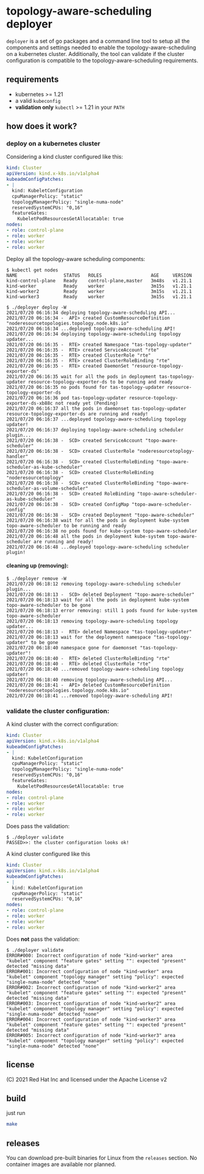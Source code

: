 # topology-aware-scheduling deployer

`deployer` is a set of go packages and a command line tool to setup all the components and settings needed to enable
the topology-aware-scheduling on a kubernetes cluster. Additionally, the tool can validate if the cluster configuration
is compatible to the topology-aware-scheduling requirements.

## requirements

* kubernetes >= 1.21
* a valid `kubeconfig`
* **validation only** `kubectl` >= 1.21 in your `PATH`

## how does it work?

### deploy on a kubernetes cluster

Considering a kind cluster configured like this:
```yaml
kind: Cluster
apiVersion: kind.x-k8s.io/v1alpha4
kubeadmConfigPatches:
- |
  kind: KubeletConfiguration
  cpuManagerPolicy: "static"
  topologyManagerPolicy: "single-numa-node"
  reservedSystemCPUs: "0,16"
  featureGates:
    KubeletPodResourcesGetAllocatable: true
nodes:
- role: control-plane
- role: worker
- role: worker
- role: worker
```

Deploy all the topology-aware scheduling components:
```
$ kubectl get nodes
NAME                 STATUS   ROLES                  AGE     VERSION
kind-control-plane   Ready    control-plane,master   3m48s   v1.21.1
kind-worker          Ready    worker                 3m15s   v1.21.1
kind-worker2         Ready    worker                 3m15s   v1.21.1
kind-worker3         Ready    worker                 3m15s   v1.21.1

$ ./deployer deploy -W
2021/07/20 06:16:34 deploying topology-aware-scheduling API...
2021/07/20 06:16:34 -  API> created CustomResourceDefinition "noderesourcetopologies.topology.node.k8s.io"
2021/07/20 06:16:34 ...deployed topology-aware-scheduling API!
2021/07/20 06:16:34 deploying topology-aware-scheduling topology updater...
2021/07/20 06:16:35 -  RTE> created Namespace "tas-topology-updater"
2021/07/20 06:16:35 -  RTE> created ServiceAccount "rte"
2021/07/20 06:16:35 -  RTE> created ClusterRole "rte"
2021/07/20 06:16:35 -  RTE> created ClusterRoleBinding "rte"
2021/07/20 06:16:35 -  RTE> created DaemonSet "resource-topology-exporter-ds"
2021/07/20 06:16:35 wait for all the pods in deployment tas-topology-updater resource-topology-exporter-ds to be running and ready
2021/07/20 06:16:35 no pods found for tas-topology-updater resource-topology-exporter-ds
2021/07/20 06:16:36 pod tas-topology-updater resource-topology-exporter-ds-xb88c not ready yet (Pending)
2021/07/20 06:16:37 all the pods in daemonset tas-topology-updater resource-topology-exporter-ds are running and ready!
2021/07/20 06:16:37 ...deployed topology-aware-scheduling topology updater!
2021/07/20 06:16:37 deploying topology-aware-scheduling scheduler plugin...
2021/07/20 06:16:38 -  SCD> created ServiceAccount "topo-aware-scheduler"
2021/07/20 06:16:38 -  SCD> created ClusterRole "noderesourcetoplogy-handler"
2021/07/20 06:16:38 -  SCD> created ClusterRoleBinding "topo-aware-scheduler-as-kube-scheduler"
2021/07/20 06:16:38 -  SCD> created ClusterRoleBinding "noderesourcetoplogy"
2021/07/20 06:16:38 -  SCD> created ClusterRoleBinding "topo-aware-scheduler-as-volume-scheduler"
2021/07/20 06:16:38 -  SCD> created RoleBinding "topo-aware-scheduler-as-kube-scheduler"
2021/07/20 06:16:38 -  SCD> created ConfigMap "topo-aware-scheduler-config"
2021/07/20 06:16:38 -  SCD> created Deployment "topo-aware-scheduler"
2021/07/20 06:16:38 wait for all the pods in deployment kube-system topo-aware-scheduler to be running and ready
2021/07/20 06:16:38 no pods found for kube-system topo-aware-scheduler
2021/07/20 06:16:48 all the pods in deployment kube-system topo-aware-scheduler are running and ready!
2021/07/20 06:16:48 ...deployed topology-aware-scheduling scheduler plugin!
```

#### cleaning up (removing):

```
$ ./deployer remove -W
2021/07/20 06:18:12 removing topology-aware-scheduling scheduler plugin...
2021/07/20 06:18:13 -  SCD> deleted Deployment "topo-aware-scheduler"
2021/07/20 06:18:13 wait for all the pods in deployment kube-system topo-aware-scheduler to be gone
2021/07/20 06:18:13 error removing: still 1 pods found for kube-system topo-aware-scheduler
2021/07/20 06:18:13 removing topology-aware-scheduling topology updater...
2021/07/20 06:18:13 -  RTE> deleted Namespace "tas-topology-updater"
2021/07/20 06:18:13 wait for the deployment namespace "tas-topology-updater" to be gone
2021/07/20 06:18:40 namespace gone for daemonset "tas-topology-updater"!
2021/07/20 06:18:40 -  RTE> deleted ClusterRoleBinding "rte"
2021/07/20 06:18:40 -  RTE> deleted ClusterRole "rte"
2021/07/20 06:18:40 ...removed topology-aware-scheduling topology updater!
2021/07/20 06:18:40 removing topology-aware-scheduling API...
2021/07/20 06:18:41 -  API> deleted CustomResourceDefinition "noderesourcetopologies.topology.node.k8s.io"
2021/07/20 06:18:41 ...removed topology-aware-scheduling API!
```

### validate the cluster configuration:

A kind cluster with the correct configuration:
```yaml
kind: Cluster
apiVersion: kind.x-k8s.io/v1alpha4
kubeadmConfigPatches:
- |
  kind: KubeletConfiguration
  cpuManagerPolicy: "static"
  topologyManagerPolicy: "single-numa-node"
  reservedSystemCPUs: "0,16"
  featureGates:
    KubeletPodResourcesGetAllocatable: true
nodes:
- role: control-plane
- role: worker
- role: worker
- role: worker
```

Does pass the validation:
```
$ ./deployer validate
PASSED>>: the cluster configuration looks ok!
```

A kind cluster configured like this
```yaml
kind: Cluster
apiVersion: kind.x-k8s.io/v1alpha4
kubeadmConfigPatches:
- |
  kind: KubeletConfiguration
  cpuManagerPolicy: "static"
  reservedSystemCPUs: "0,16"
nodes:
- role: control-plane
- role: worker
- role: worker
- role: worker
```

Does **not** pass the validation:
```
$ ./deployer validate
ERROR#000: Incorrect configuration of node "kind-worker" area "kubelet" component "feature gates" setting "": expected "present" detected "missing data"
ERROR#001: Incorrect configuration of node "kind-worker" area "kubelet" component "topology manager" setting "policy": expected "single-numa-node" detected "none"
ERROR#002: Incorrect configuration of node "kind-worker2" area "kubelet" component "feature gates" setting "": expected "present" detected "missing data"
ERROR#003: Incorrect configuration of node "kind-worker2" area "kubelet" component "topology manager" setting "policy": expected "single-numa-node" detected "none"
ERROR#004: Incorrect configuration of node "kind-worker3" area "kubelet" component "feature gates" setting "": expected "present" detected "missing data"
ERROR#005: Incorrect configuration of node "kind-worker3" area "kubelet" component "topology manager" setting "policy": expected "single-numa-node" detected "none"
```

## license
(C) 2021 Red Hat Inc and licensed under the Apache License v2

## build
just run
```bash
make
```

## releases

You can download pre-built binaries for Linux from the `releases` section.
No container images are available nor planned.
